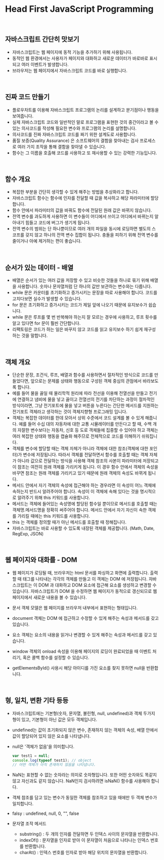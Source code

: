 # Head First JavaScript Programming

<br>

## 자바스크립트 간단히 맛보기

+ 자바스크립트는 웹 페이지에 동적 기능을 추가하기 위해 사용됩니다.
+ 동적인 웹 환경에서는 사용자가 페이지와 대화하고 새로운 데이터가 바로바로 표시되고 여러 이벤트가 발생합니다.
+ 브라우저는 웹 페이지에서 자바스크립트 코드를 바로 실행합니다.

<br>

## 진짜 코드 만들기

+ 플로우차트를 이용해 자바스크립트 프로그램의 논리를 설계하고 분기점이나 행동을 보여줍니다.
+ 실제 자바스크립트 코드와 일반적인 말로 프로그램을 표현한 것의 중간이라고 볼 수 있는 의사코드를 작성해 필요한 변수와 프로그램의 논리를 설명합니다.
+ 의사코드를 진짜 자바스크립트 코드를 짜기 위한 설계도로 사용합니다.
+ 품질 보증(Quality Assurance) 은 소프트웨어의 결함을 찾아내는 검사 프로세스로 여러 가지 조작을 통해 결함을 찾아낼 수 있습니다.
+ 함수는 그 이름을 호출해 코드를 사용하고 또 재사용할 수 있는 강력한 기능입니다.

<br>

## 함수 개요

+ 복잡한 부분을 간단히 생각할 수 있게 해주는 방법을 추상화라고 합니다.
+ 자바스크립트 함수는 함수에 인자를 전달할 때 값을 복사하고 해당 파라미터에 할당합니다.
+ 함수 안에서 파라미터의 값을 바꿔도 함수에 전달된 원래 값은 바뀌지 않습니다.
+ 전역 변수를 과도하게 사용하면 이 변수들이 어디에서 쓰이고 어디에서 바뀌는지 알아내기 힘들고 코드에 버그가 생기게 됩니다.
+ 전역 변수의 범위는 단 하나뿐이므로 여러 개의 파일을 동시에 로딩하면 별도의 스코프를 갖지 않고 하나의 전역 변수 집합이 됩니다. 충돌을 피하기 위해 전역 변수를 줄이거나 아예 제거하는 편이 좋습니다.

<br>

## 순서가 있는 데이터 - 배열

+ 배열은 순서가 있는 여러 값을 저장할 수 있고 비슷한 것들을 하나로 묶기 위해 배열을 사용합니다. 숫자나 문자열처럼 단 하나의 값만 보관하는 변수와는 다릅니다.
+ while 문은 카운터를 초기화하고 증가시키는 문장을 따로 사용해야 합니다. 코드를 고치다보면 실수가 발생할 수 있습니다.
+ for 문은 초기화하고 증가시키는 코드가 제일 앞에 나오기 때문에 유지보수가 쉽습니다.
+ while 문은 루프를 몇 번 반복해야 하는지 잘 모르는 경우에 사용하고, 루프 횟수를 알고 있다면 for 문이 훨씬 간단합니다.
+ 리팩토링은 코드가 하는 일은 바꾸지 않고 코드를 읽고 유지보수 하기 쉽게 재구성하는 것을 말합니다.

<br>

## 객체 개요

+ 단순한 문장, 조건식, 루프, 배열과 함수를 사용하면서 절차적인 방식으로 코드를 만들었다면, 앞으로는 문제를 상태와 행동으로 구성된 객체 중심의 관점에서 바라보도록 합니다.
+ 예를 들어 물을 끓일 때 물리학적 원리에 따라 전선을 이용해 전열선을 만들고 전기에 연결하고 냄비에 물을 넣고 끓이고 전열선의 전기를 차단하는 과정이 절차적인 방식이라면, 그냥 전기포트에 물을 넣고 버튼을 누른다는 간단한 메서드를 지원하는 전기포트 객체라고 생각하는 것이 객체지향형 프로그래밍 입니다.
+ 객체는 복잡한 데이터를 한데 모아서 상위 수준에서 코드 설계를 볼 수 있게 해줍니다. 예를 들어 수십 대의 자동차에 대한 교통 시뮬레이터를 만든다고 할 때, 수백 개의 자잘한 변수보다는 자동차, 신호 등 도로 객체들에 집중할 수 있어야 하고 객체는 여러 복잡한 상태와 행동을 캡슐화 해주므로 전체적으로 코드를 이해하기 쉬워집니다.
+ 객체를 변수에 할당할 때는 객체 자체가 아니라 객체에 대한 참조(객체에 대한 포인터)가 변수에 저장됩니다.  따라서 객체를 전달하면서 함수를 호출할 때는 객체 자체가 아니라 값으로 전달하는 방식을 사용해 객체 참조의 사본이 파라미터에 저장되고 이 참조는 여전히 원래 객체를 가리키게 됩니다. 이 경우 함수 안에서 객체의 속성을 바꾸면 참조는 원래 객체를 가리키고 있기 때문에 원래 객체의 속성도 바뀌게 됩니다.
+ 메서드 안에서 자기 객체의 속성에 접근해야 하는 경우라면 이 속성이 어느 객체에 속하는지 반드시 알려주어야 합니다. 속성이 이 객체에 속해 있다는 것을 명시적으로 알려주기 위해 this 키워드를 사용합니다.
+ 메서드는 객체에 들어있는 속성명에 할당된 함수일 뿐이므로 메서드를 호출할 때는 객체명.메서드명을 정확히 써주어야 합니다. 메서드 안에서 자기 자신이 속한 객체를 가리킬 때에는 this 키워드를 사용합니다.
+ this 는 객체를 정의할 때가 아닌 메서드를 호출할 때 정해집니다.
+ 자바스크립트는 바로 사용할 수 있도록 내장된 객체를 제공합니다. (Math, Date, RegExp, JSON)

<br>

## 웹 페이지와 대화를 - DOM

+ 웹 페이지가 로딩될 때, 브라우저는 html 문서를 파싱하고 화면에 출력합니다. 출력할 때 태그를 나타내는 각각의 객체를 만들고 이 객체는 DOM 에 저장됩니다. 자바스크립트는 이 DOM 과 대화하고 DOM 요소에 접근해 요소를 생성하고 변경할 수 있습니다. 자바스크립트가 DOM 을 수정하면 웹 페이지가 동적으로 갱신되므로 웹 페이지에서 새로운 내용을 볼 수 있습니다.

+ 문서 객체 모델은 웹 페이지를 브라우저 내부에서 표현하는 형태입니다.
+ document 객체는 DOM 에 접근하고 수정할 수 있게 해주는 속성과 메서드를 갖고 있습니다.
+ 요소 객체는 요소의 내용을 읽거나 변경할 수 있게 해주는 속성과 메서드를 갖고 있습니다.
+ window 객체의 onload 속성을 이용해 페이지의 로딩이 완료되었을 때 이벤트 처리기, 혹은 콜백 함수를 설정할 수 있습니다.
+ getElementsById() 사용시 해당 아이디를 가진 요소를 찾지 못하면 null을 반환합니다.

<br>

## 형, 일치, 변환 기타 등등

+ 자바스크립트에는 기본형(숫자, 문자열, 불린형, null, undefined)과 객체 두가지 형이 있고, 기본형이 아닌 값은 모두 객체입니다.

+ undefined는 값이 초기화되지 않은 변수, 존재하지 않는 객체의 속성, 배열 안에서 값이 할당되어 있지 않은 요소를 나타냅니다.

+ null은 '객체가 없음'을 의미합니다.

  ```javascript
  var test1 = null;
  console.log(typeof test1); // object
  // 어떤 객체가 아직 존재하지 않음을 나타냅니다.
  ```

+ NaN는 표현할 수 없는 숫자라는 의미로 숫자형입니다. 또한 어떤 숫자와도 똑같지 않고 자신과도 같지 않습니다. NaN인지 검사하려면 isNaN() 함수를 사용해야 합니다.

+ 객체 참조를 담고 있는 변수가 동일한 객체를 참조하고 있을 때에만 두 객체 변수가 일치합니다.

+ falsy : undefined, null, 0, "", false

+ 문자열 조작 메서드

  - substring() : 두 개의 인자를 전달하면 두 인덱스 사이의 문자열을 반환합니다.
  - indexOf() : 문자열을 인자로 받아 이 문자열이 처음으로 나타나는 인덱스 번호를 반환합니다.
  - charAt() : 인덱스 번호를 인자로 받아 해당 위치의 문자열을 반환합니다.























